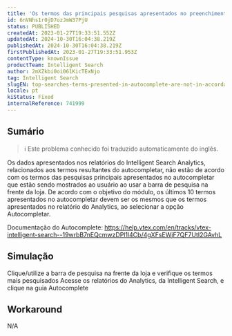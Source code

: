 ```yaml
---
title: 'Os termos das principais pesquisas apresentados no preenchimento automático não estão de acordo com os termos apresentados no relatório do Analytics'
id: 6nVNhs1r0jD7ozJmW37PjU
status: PUBLISHED
createdAt: 2023-01-27T19:33:51.552Z
updatedAt: 2024-10-30T16:04:38.219Z
publishedAt: 2024-10-30T16:04:38.219Z
firstPublishedAt: 2023-01-27T19:33:51.953Z
contentType: knownIssue
productTeam: Intelligent Search
author: 2mXZkbi0oi061KicTExNjo
tag: Intelligent Search
slugEN: top-searches-terms-presented-in-autocomplete-are-not-in-accordance-with-terms-presented-in-the-analytics-report
locale: pt
kiStatus: Fixed
internalReference: 741999
---
```


## Sumário

>ℹ️ Este problema conhecido foi traduzido automaticamente do inglês.


Os dados apresentados nos relatórios do Intelligent Search Analytics, relacionados aos termos resultantes do autocompletar, não estão de acordo com os termos das pesquisas principais apresentados no autocompletar que estão sendo mostrados ao usuário ao usar a barra de pesquisa na frente da loja. De acordo com o objetivo do módulo, os últimos 10 termos apresentados no autocompletar devem ser os mesmos que os termos apresentados no relatório do Analytics, ao selecionar a opção Autocompletar.

Documentação do Autocomplete:
https://help.vtex.com/en/tracks/vtex-intelligent-search--19wrbB7nEQcmwzDPl1l4Cb/4gXFsEWjF7QF7UtI2GAvhL

## Simulação


Clique/utilize a barra de pesquisa na frente da loja e verifique os termos mais pesquisados
Acesse os relatórios do Analytics, da Intelligent Search, e clique na guia Autocomplete



## Workaround


N/A





